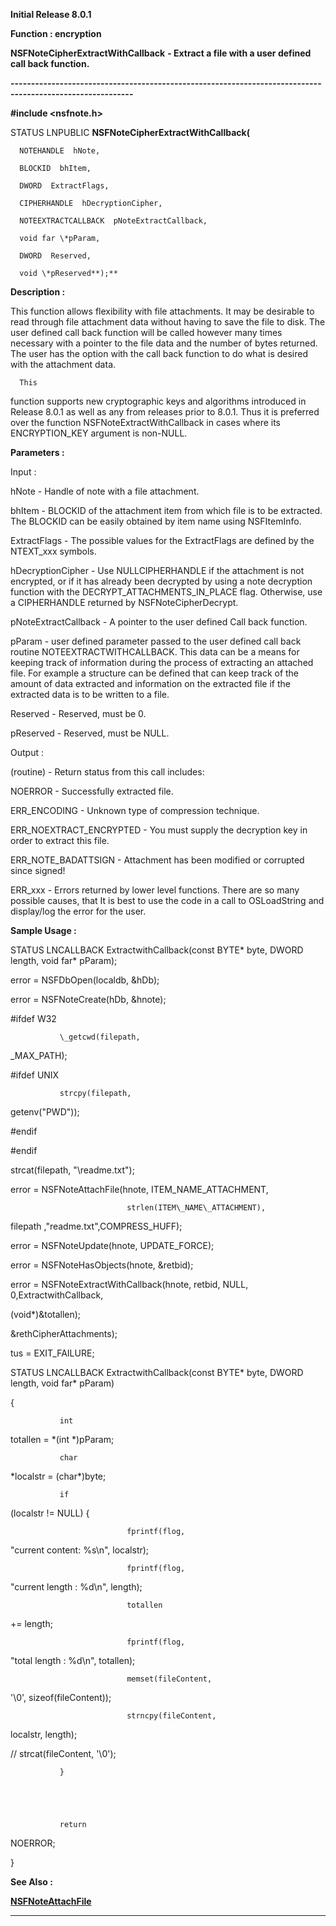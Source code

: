 




<!--
 /\* Font Definitions \*/
 @font-face
 {font-family:Helv;
 panose-1:2 11 6 4 2 2 2 3 2 4;}
@font-face
 {font-family:"Cambria Math";
 panose-1:2 4 5 3 5 4 6 3 2 4;}
 /\* Style Definitions \*/
 p.MsoNormal, li.MsoNormal, div.MsoNormal
 {margin-top:0cm;
 margin-right:0cm;
 margin-bottom:8.0pt;
 margin-left:0cm;
 line-height:107%;
 font-size:11.0pt;
 font-family:"Calibri",sans-serif;}
.MsoChpDefault
 {font-size:11.0pt;}
.MsoPapDefault
 {margin-bottom:8.0pt;
 line-height:107%;}
 /\* Page Definitions \*/
 @page WordSection1
 {size:612.0pt 792.0pt;
 margin:72.0pt 72.0pt 72.0pt 72.0pt;}
div.WordSection1
 {page:WordSection1;}
-->




**Initial Release 8.0.1**



**Function : encryption**



**NSFNoteCipherExtractWithCallback** **- Extract a
file with a user defined call back function.**


**----------------------------------------------------------------------------------------------------------**



**#include <nsfnote.h>**



STATUS
LNPUBLIC **NSFNoteCipherExtractWithCallback(**  

      NOTEHANDLE  hNote,  

      BLOCKID  bhItem,  

      DWORD  ExtractFlags,  

      CIPHERHANDLE  hDecryptionCipher,  

      NOTEEXTRACTCALLBACK  pNoteExtractCallback,  

      void far \*pParam,  

      DWORD  Reserved,  

      void \*pReserved**);**



**Description :**



This
function allows flexibility with file attachments.  It may be desirable to read
through file attachment data without having to save the file to disk.  The user
defined call back function will be called however many times necessary with a
pointer to the file data and the number of bytes returned.  The user has the
option with the call back function to do what is desired with the attachment
data.


      


      This
function supports new cryptographic keys and algorithms introduced in Release
8.0.1 as well as any from releases prior to 8.0.1.  Thus it is preferred over
the function NSFNoteExtractWithCallback in cases where its ENCRYPTION\_KEY
argument is non-NULL.


 


 


**Parameters :**



Input :  

hNote  -  Handle of note with a file attachment.  

  

bhItem  -  BLOCKID of the attachment item from which file is to be extracted. 
The BLOCKID can be easily obtained by item name using NSFItemInfo.  

  

ExtractFlags  -  The possible values for the ExtractFlags are defined by the
NTEXT\_xxx symbols.  

  

hDecryptionCipher  -  Use NULLCIPHERHANDLE if the attachment is not encrypted,
or if it has already been decrypted by using a note decryption function with
the DECRYPT\_ATTACHMENTS\_IN\_PLACE flag.  Otherwise, use a CIPHERHANDLE returned
by NSFNoteCipherDecrypt.  

  

pNoteExtractCallback  -  A pointer to the user defined Call back function.    

  

pParam  -  user defined parameter passed to the user defined call back routine
NOTEEXTRACTWITHCALLBACK.  This data can be a means for keeping track of
information during the process of extracting an attached file.  For example a
structure can be defined that can keep track of the amount of data extracted
and information on the extracted file if the extracted data is to be written to
a file.  

  

Reserved  -  Reserved, must be 0.  

  

pReserved  -  Reserved, must be NULL.  

  




Output :  

(routine)  -  Return status from this call includes:  

  

NOERROR - Successfully extracted file.  

  

ERR\_ENCODING - Unknown type of compression technique.  

  

ERR\_NOEXTRACT\_ENCRYPTED - You must supply the decryption key in order to
extract this file.  

  

ERR\_NOTE\_BADATTSIGN - Attachment has been modified or corrupted since signed!  

  

ERR\_xxx - Errors returned by lower level functions.  There are so many possible
causes, that It is best to use the code in a call to OSLoadString and
display/log the error for the user.  

  

  




 **Sample Usage :**


STATUS
LNCALLBACK ExtractwithCallback(const BYTE\* byte, DWORD length, void far\*
pParam);


 


error
= NSFDbOpen(localdb, &hDb);


error
= NSFNoteCreate(hDb, &hnote);


 


#ifdef
W32


               \_getcwd(filepath,
\_MAX\_PATH);


#ifdef
UNIX


               strcpy(filepath,
getenv("PWD"));


#endif


#endif


               


strcat(filepath,
"\\readme.txt");


               


error
= NSFNoteAttachFile(hnote, ITEM\_NAME\_ATTACHMENT,


                              strlen(ITEM\_NAME\_ATTACHMENT),
filepath ,"readme.txt",COMPRESS\_HUFF);


error
= NSFNoteUpdate(hnote, UPDATE\_FORCE);


error
= NSFNoteHasObjects(hnote, &retbid);


 


error
= NSFNoteExtractWithCallback(hnote, retbid, NULL, 0,ExtractwithCallback, 


(void\*)&totallen);


&rethCipherAttachments);


tus
= EXIT\_FAILURE;


 


STATUS
LNCALLBACK ExtractwithCallback(const BYTE\* byte, DWORD length, void far\*
pParam)


{


               int
totallen = \*(int \*)pParam;


               char
\*localstr = (char\*)byte;


               if
(localstr != NULL) {


                              fprintf(flog,
"current content: %s\n", localstr);


                              fprintf(flog,
"current length :               %d\n", length);


                              totallen
+= length;


                              fprintf(flog,
"total length :     %d\n", totallen);


                              memset(fileContent,
'\0', sizeof(fileContent));


                              strncpy(fileContent,
localstr, length);


//                            strcat(fileContent,
'\0');


               }


               


               return
NOERROR;


}


 **See Also :**


**[NSFNoteAttachFile](NSFNoteAttachFile.md)**



----------------------------------------------------------------------------------------------------------


 





